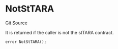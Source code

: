 # NotStTARA
[Git Source](https://github.com-VargaElod23/Lara-staking/liquid-staking/blob/93907a3b8fb9a6839cf7eb3e681388f7e558b230/contracts/libs/SharedErrors.sol)

It is returned if the caller is not the stTARA contract.


```solidity
error NotStTARA();
```

